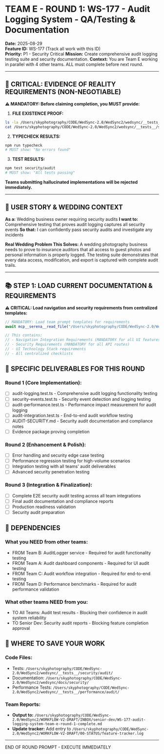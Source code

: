 # TEAM E - ROUND 1: WS-177 - Audit Logging System - QA/Testing & Documentation

**Date:** 2025-08-29  
**Feature ID:** WS-177 (Track all work with this ID)  
**Priority:** P1 - Security Critical
**Mission:** Create comprehensive audit logging testing suite and security documentation.
**Context:** You are Team E working in parallel with 4 other teams. ALL must complete before next round.

---

## 🚨 CRITICAL: EVIDENCE OF REALITY REQUIREMENTS (NON-NEGOTIABLE)

**⚠️ MANDATORY: Before claiming completion, you MUST provide:**

1. **FILE EXISTENCE PROOF:**
```bash
ls -la /Users/skyphotography/CODE/WedSync-2.0/WedSync2/wedsync/__tests__/security/audit/
cat /Users/skyphotography/CODE/WedSync-2.0/WedSync2/wedsync/__tests__/security/audit/audit-logging.test.ts | head -20
```

2. **TYPECHECK RESULTS:**
```bash
npm run typecheck
# MUST show: "No errors found"
```

3. **TEST RESULTS:**
```bash
npm test security/audit
# MUST show: "All tests passing"
```

**Teams submitting hallucinated implementations will be rejected immediately.**

---

## 🎯 USER STORY & WEDDING CONTEXT

**As a:** Wedding business owner requiring security audits
**I want to:** Comprehensive testing that proves audit logging captures all security events
**So that:** I can confidently pass security audits and investigate any incidents

**Real Wedding Problem This Solves:**
A wedding photography business needs to prove to insurance auditors that all access to guest photos and personal information is properly logged. The testing suite demonstrates that every data access, modification, and export is captured with complete audit trails.

---

## 📚 STEP 1: LOAD CURRENT DOCUMENTATION & REQUIREMENTS

**⚠️ CRITICAL: Load navigation and security requirements from centralized templates:**

```typescript
// MANDATORY: Load team prompt templates for requirements
await mcp__serena__read_file("/Users/skyphotography/CODE/WedSync-2.0/WedSync2/WORKFLOW-V2-DRAFT/03-DEV-MANAGER/TEAM-PROMPT-TEMPLATES.md");

// This contains:
// - Navigation Integration Requirements (MANDATORY for all UI features)
// - Security Requirements (MANDATORY for all API routes)  
// - UI Technology Stack requirements
// - All centralized checklists
```

## 🎯 SPECIFIC DELIVERABLES FOR THIS ROUND

### Round 1 (Core Implementation):
- [ ] audit-logging.test.ts - Comprehensive audit logging functionality testing
- [ ] security-events.test.ts - Security event detection and logging testing
- [ ] audit-performance.test.ts - Performance impact measurement for audit logging
- [ ] audit-integration.test.ts - End-to-end audit workflow testing
- [ ] AUDIT-SECURITY.md - Security audit documentation and compliance notes
- [ ] Evidence package proving completion

### Round 2 (Enhancement & Polish):
- [ ] Error handling and security edge case testing
- [ ] Performance regression testing for high-volume scenarios
- [ ] Integration testing with all teams' audit deliverables
- [ ] Advanced security penetration testing

### Round 3 (Integration & Finalization):
- [ ] Complete E2E security audit testing across all team integrations
- [ ] Final audit documentation and compliance reports
- [ ] Production readiness validation
- [ ] Security audit preparation

## 🔗 DEPENDENCIES

### What you NEED from other teams:
- FROM Team B: AuditLogger service - Required for audit functionality testing
- FROM Team A: Audit dashboard components - Required for UI audit testing
- FROM Team C: Audit workflow integration - Required for end-to-end testing
- FROM Team D: Performance benchmarks - Required for audit performance validation

### What other teams NEED from you:
- TO All Teams: Audit test results - Blocking their confidence in audit system reliability
- TO Senior Dev: Security audit reports - Blocking feature completion approval

## 💾 WHERE TO SAVE YOUR WORK

### Code Files:
- Tests: `/Users/skyphotography/CODE/WedSync-2.0/WedSync2/wedsync/__tests__/security/audit/`
- Documentation: `/Users/skyphotography/CODE/WedSync-2.0/WedSync2/wedsync/docs/security/`
- Performance Tests: `/Users/skyphotography/CODE/WedSync-2.0/WedSync2/wedsync/__tests__/performance/audit/`

### Team Reports:
- **Output to:** `/Users/skyphotography/CODE/WedSync-2.0/WedSync2/WORKFLOW-V2-DRAFT/INBOX/senior-dev/WS-177-audit-logging-system-team-e-round-1-complete.md`
- **Update tracker:** Add entry to `/Users/skyphotography/CODE/WedSync-2.0/WedSync2/WORKFLOW-V2-DRAFT/00-STATUS/feature-tracker.log`

---

END OF ROUND PROMPT - EXECUTE IMMEDIATELY